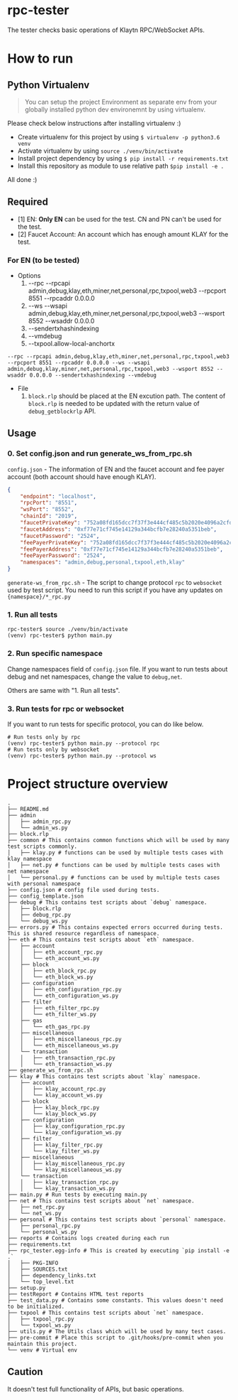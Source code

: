 # rpc-tester

The tester checks basic operations of Klaytn RPC/WebSocket APIs.

# How to run
## Python Virtualenv
> You can setup the project Environment as separate env from your globally installed python dev environemnt by using virtualenv.

Please check below instructions after installing virtualenv :)
- Create virtualenv for this project by using `$ virtualenv -p python3.6 venv`
- Activate virtualenv by using `source ./venv/bin/activate`
- Install project dependency by using `$ pip install -r requirements.txt`
- Install this repository as module to use relative path `$pip install -e .`

All done :)

## Required

- [1] EN: **Only EN** can be used for the test. CN and PN can't be used for the test.
- [2] Faucet Account: An account which has enough amount KLAY for the test.
### For EN (to be tested)
- Options
  1. --rpc --rpcapi admin,debug,klay,eth,miner,net,personal,rpc,txpool,web3 --rpcport 8551 --rpcaddr 0.0.0.0
  2. --ws --wsapi admin,debug,klay,eth,miner,net,personal,rpc,txpool,web3 --wsport 8552 --wsaddr 0.0.0.0
  3. --sendertxhashindexing
  4. --vmdebug
  5. --txpool.allow-local-anchortx

```shell
--rpc --rpcapi admin,debug,klay,eth,miner,net,personal,rpc,txpool,web3 --rpcport 8551 --rpcaddr 0.0.0.0 --ws --wsapi admin,debug,klay,miner,net,personal,rpc,txpool,web3 --wsport 8552 --wsaddr 0.0.0.0 --sendertxhashindexing --vmdebug
```

- File 
  1. `block.rlp` should be placed at the EN excution path. The content of `block.rlp` is needed to be updated with the return value of `
  debug_getblockrlp` API.

## Usage
### 0. Set config.json and run generate_ws_from_rpc.sh
`config.json` - The information of EN and the faucet account and fee payer account (both account should have enough KLAY).
```json
{
    "endpoint": "localhost",
    "rpcPort": "8551",
    "wsPort": "8552",
    "chainId": "2019",
    "faucetPrivateKey": "752a08fd165dcc7f37f3e444cf485c5b2020e4096a2cfd02f823a8b8280baaab",
    "faucetAddress": "0xf77e71cf745e14129a344bcfb7e28240a5351beb",
    "faucetPassword": "2524",
    "feePayerPrivateKey": "752a08fd165dcc7f37f3e444cf485c5b2020e4096a2cfd02f823a8b8280baaab",
    "feePayerAddress": "0xf77e71cf745e14129a344bcfb7e28240a5351beb",
    "feePayerPassword": "2524",
    "namespaces": "admin,debug,personal,txpool,eth,klay"
}
```

`generate-ws_from_rpc.sh` - The script to change protocol `rpc` to `websocket` used by test script. You need to run this script if you have any updates on `{namespace}/*_rpc.py`

### 1. Run all tests
```shell
rpc-tester$ source ./venv/bin/activate
(venv) rpc-tester$ python main.py 
```

### 2. Run specific namespace
Change namespaces field of `config.json` file. If you want to run tests about debug and net namespaces, change the value to `debug,net`.

Others are same with "1. Run all tests".

### 3. Run tests for rpc or websocket
If you want to run tests for specific protocol, you can do like below.
```shell
# Run tests only by rpc
(venv) rpc-tester$ python main.py --protocol rpc
# Run tests only by websocket
(venv) rpc-tester$ python main.py --protocol ws
```

# Project structure overview

```shell
.
├── README.md
├── admin
│   ├── admin_rpc.py
│   └── admin_ws.py
├── block.rlp
├── common # This contains common functions which will be used by many test scripts commonly.
│   ├── klay.py # functions can be used by multiple tests cases with klay namespace
│   ├── net.py # functions can be used by multiple tests cases with net namespace
│   └── personal.py # functions can be used by multiple tests cases with personal namespace
├── config.json # config file used during tests.
├── config_template.json
├── debug # This contains test scripts about `debug` namespace.
│   ├── block.rlp
│   ├── debug_rpc.py
│   └── debug_ws.py
├── errors.py # This contains expected errors occurred during tests. This is shared resource regardless of namespace.
├── eth # This contains test scripts about `eth` namespace.
│   ├── account
│   │   ├── eth_account_rpc.py
│   │   └── eth_account_ws.py
│   ├── block
│   │   ├── eth_block_rpc.py
│   │   └── eth_block_ws.py
│   ├── configuration
│   │   ├── eth_configuration_rpc.py
│   │   └── eth_configuration_ws.py
│   ├── filter
│   │   ├── eth_filter_rpc.py
│   │   └── eth_filter_ws.py
│   ├── gas
│   │   └── eth_gas_rpc.py
│   ├── miscellaneous
│   │   ├── eth_miscellaneous_rpc.py
│   │   └── eth_miscellaneous_ws.py
│   └── transaction
│   │   ├── eth_transaction_rpc.py
│   │   └── eth_transaction_ws.py
├── generate_ws_from_rpc.sh
├── klay # This contains test scripts about `klay` namespace.
│   ├── account
│   │   ├── klay_account_rpc.py
│   │   └── klay_account_ws.py
│   ├── block
│   │   ├── klay_block_rpc.py
│   │   └── klay_block_ws.py
│   ├── configuration
│   │   ├── klay_configuration_rpc.py
│   │   └── klay_configuration_ws.py
│   ├── filter
│   │   ├── klay_filter_rpc.py
│   │   └── klay_filter_ws.py
│   ├── miscellaneous
│   │   ├── klay_miscellaneous_rpc.py
│   │   └── klay_miscellaneous_ws.py
│   └── transaction
│   │   ├── klay_transaction_rpc.py
│   │   └── klay_transaction_ws.py
├── main.py # Run tests by executing main.py
├── net # This contains test scripts about `net` namespace.
│   ├── net_rpc.py
│   └── net_ws.py
├── personal # This contains test scripts about `personal` namespace.
│   ├── personal_rpc.py
│   └── personal_ws.py
├── reports # Contains logs created during each run
├── requirements.txt
├── rpc_tester.egg-info # This is created by executing `pip install -e .`
│   ├── PKG-INFO
│   ├── SOURCES.txt
│   ├── dependency_links.txt
│   └── top_level.txt
├── setup.py 
├── testReport # Contains HTML test reports
├── test_data.py # Contains some constants. This values doesn't need to be initialized.
├── txpool # This contains test scripts about `net` namespace.
│   ├── txpool_rpc.py
│   └── txpool_ws.py
├── utils.py # The Utils class which will be used by many test cases.
├── pre-commit # Place this script to .git/hooks/pre-commit when you maintain this project.
└── venv # Virtual env
```

## Caution

It doesn't test full functionality of APIs, but basic operations.
